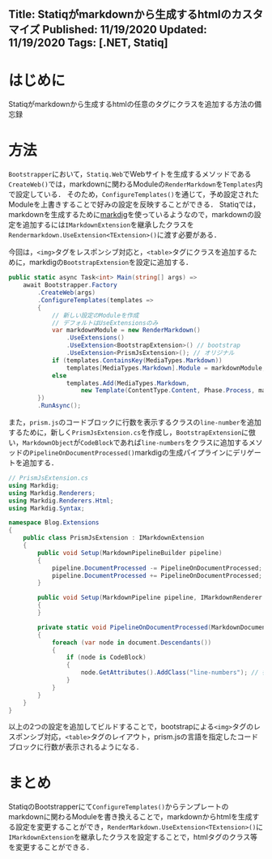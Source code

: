 Title: Statiqがmarkdownから生成するhtmlのカスタマイズ
Published: 11/19/2020
Updated: 11/19/2020
Tags: [.NET, Statiq] 
---

# はじめに

Statiqがmarkdownから生成するhtmlの任意のタグにクラスを追加する方法の備忘録

# 方法

`Bootstrapper`において，`Statiq.Web`でWebサイトを生成するメソッドである`CreateWeb()`では，markdownに関わるModuleの`RenderMarkdown`を`Templates`内で設定している．
そのため，`ConfigureTemplates()`を通じて，予め設定されたModuleを上書きすることで好みの設定を反映することができる．
Statiqでは，markdownを生成するために[markdig](https://github.com/lunet-io/markdig)を使っているようなので，markdownの設定を追加するには`IMarkdownExtension`を継承したクラスを`Rendermarkdown.UseExtension<TExtension>()`に渡す必要がある．

今回は，`<img>`タグをレスポンシブ対応と，`<table>`タグにクラスを追加するために，markdigの`BootstrapExtension`を設定に追加する．

```csharp
public static async Task<int> Main(string[] args) =>
    await Bootstrapper.Factory
        .CreateWeb(args)
        .ConfigureTemplates(templates =>
        {
            // 新しい設定のModuleを作成
            // デフォルトはUseExtensionsのみ
            var markdownModule = new RenderMarkdown()
                .UseExtensions()
                .UseExtension<BootstrapExtension>() // bootstrap
                .UseExtension<PrismJsExtension>(); // オリジナル
            if (templates.ContainsKey(MediaTypes.Markdown)) 
                templates[MediaTypes.Markdown].Module = markdownModule; // 既にあるならば書き換え
            else 
                templates.Add(MediaTypes.Markdown,
                    new Template(ContentType.Content, Phase.Process, markdownModule)); // 無ければ追加
        })
        .RunAsync();
```

また，`prism.js`のコードブロックに行数を表示するクラスの`line-number`を追加するために，新しく`PrismJsExtension.cs`を作成し，`BootstrapExtension`に倣い，`MarkdownObject`が`CodeBlock`であれば`line-numbers`をクラスに追加するメソッドの`PipelineOnDocumentProcessed()`markdigの生成パイプラインにデリゲートを追加する．

```csharp
// PrismJsExtension.cs
using Markdig;
using Markdig.Renderers;
using Markdig.Renderers.Html;
using Markdig.Syntax;

namespace Blog.Extensions
{
    public class PrismJsExtension : IMarkdownExtension
    {
        public void Setup(MarkdownPipelineBuilder pipeline)
        {
            pipeline.DocumentProcessed -= PipelineOnDocumentProcessed;
            pipeline.DocumentProcessed += PipelineOnDocumentProcessed;
        }

        public void Setup(MarkdownPipeline pipeline, IMarkdownRenderer renderer)
        {
        }

        private static void PipelineOnDocumentProcessed(MarkdownDocument document)
        {
            foreach (var node in document.Descendants())
            {
                if (node is CodeBlock)
                {
                    node.GetAttributes().AddClass("line-numbers"); // 行数表示のクラスを追加
                }
            }
        }
    }
}

```

以上の2つの設定を追加してビルドすることで，bootstrapによる`<img>`タグのレスポンシブ対応，`<table>`タグのレイアウト，prism.jsの言語を指定したコードブロックに行数が表示されるようになる．

# まとめ

StatiqのBootstrapperにて`ConfigureTemplates()`からテンプレートのmarkdownに関わるModuleを書き換えることで，markdownからhtmlを生成する設定を変更することができ，`RenderMarkdown.UseExtension<TExtension>()`に`IMarkdownExtension`を継承したクラスを設定することで，htmlタグのクラス等を変更することができる．
